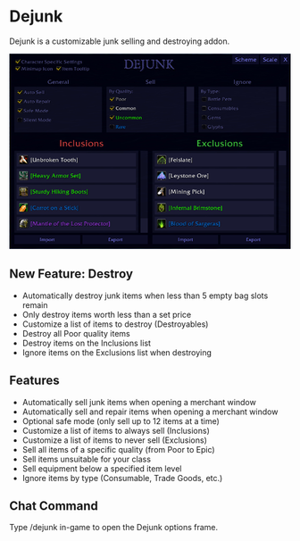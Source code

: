 # Dejunk

Dejunk is a customizable junk selling and destroying addon.

![Dejunk](/Screenshot.png?raw=true)

## New Feature: Destroy
* Automatically destroy junk items when less than 5 empty bag slots remain
* Only destroy items worth less than a set price
* Customize a list of items to destroy (Destroyables)
* Destroy all Poor quality items
* Destroy items on the Inclusions list
* Ignore items on the Exclusions list when destroying

## Features
* Automatically sell junk items when opening a merchant window
* Automatically sell and repair items when opening a merchant window
* Optional safe mode (only sell up to 12 items at a time)
* Customize a list of items to always sell (Inclusions)
* Customize a list of items to never sell (Exclusions)
* Sell all items of a specific quality (from Poor to Epic)
* Sell items unsuitable for your class
* Sell equipment below a specified item level
* Ignore items by type (Consumable, Trade Goods, etc.)

## Chat Command
Type /dejunk in-game to open the Dejunk options frame.
